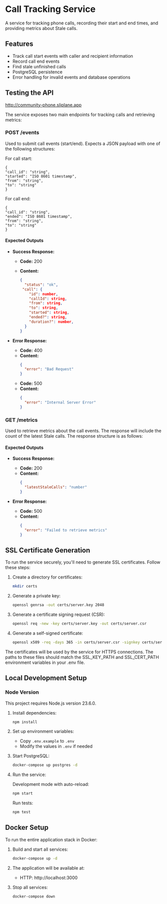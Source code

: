 # Call Tracking Service

A service for tracking phone calls, recording their start and end times, and providing metrics about Stale calls.

## Features

- Track call start events with caller and recipient information
- Record call end events
- Find stale unfinished calls
- PostgreSQL persistence
- Error handling for invalid events and database operations

## Testing the API

http://community-phone.sliplane.app

The service exposes two main endpoints for tracking calls and retrieving metrics:

### POST /events

Used to submit call events (start/end). Expects a JSON payload with one of the following structures:

For call start:

```
{
"call_id": "string",
"started": "ISO 8601 timestamp",
"from": "string",
"to": "string"
}
```

For call end:

```
{
"call_id": "string",
"ended": "ISO 8601 timestamp",
"from": "string",
"to": "string"
}
```

#### Expected Outputs

- **Success Response:**

  - **Code:** 200
  - **Content:**

    ```json
    {
      "status": "ok",
     "call": {
        "id": number,
        "callId": string,
        "from": string,
        "to": string,
        "started": string,
        "ended?": string,
        "duration?": number,
      }
    }
    ```

- **Error Response:**
  - **Code:** 400
  - **Content:**
    ```json
    {
      "error": "Bad Request"
    }
    ```
  - **Code:** 500
  - **Content:**
    ```json
    {
      "error": "Internal Server Error"
    }
    ```

### GET /metrics

Used to retrieve metrics about the call events. The response will include the count of the latest Stale calls. The response structure is as follows:

#### Expected Outputs

- **Success Response:**

  - **Code:** 200
  - **Content:**
    ```json
    {
      "latestStaleCalls": "number"
    }
    ```

- **Error Response:**
  - **Code:** 500
  - **Content:**
    ```json
    {
      "error": "Failed to retrieve metrics"
    }
    ```

## SSL Certificate Generation

To run the service securely, you'll need to generate SSL certificates. Follow these steps:

1. Create a directory for certificates:

   ```bash
   mkdir certs
   ```

2. Generate a private key:

   ```bash
   openssl genrsa -out certs/server.key 2048
   ```

3. Generate a certificate signing request (CSR):

   ```bash
   openssl req -new -key certs/server.key -out certs/server.csr
   ```

4. Generate a self-signed certificate:
   ```bash
   openssl x509 -req -days 365 -in certs/server.csr -signkey certs/server.key -out certs/server.crt
   ```

The certificates will be used by the service for HTTPS connections. The paths to these files should match the SSL_KEY_PATH and SSL_CERT_PATH environment variables in your .env file.

## Local Development Setup

### Node Version

This project requires Node.js version 23.6.0.

1. Install dependencies:

   ```bash
   npm install
   ```

2. Set up environment variables:

   - Copy `.env.example` to `.env`
   - Modify the values in `.env` if needed

3. Start PostgreSQL:

   ```bash
   docker-compose up postgres -d
   ```

4. Run the service:

   Development mode with auto-reload:

   ```bash
   npm start
   ```

   Run tests:

   ```bash
   npm test
   ```

## Docker Setup

To run the entire application stack in Docker:

1. Build and start all services:

   ```bash
   docker-compose up -d
   ```

2. The application will be available at:

   - HTTP: http://localhost:3000

3. Stop all services:
   ```bash
   docker-compose down
   ```
